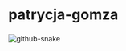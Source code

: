 ﻿# patrycja-gomza

 ###
<picture>
  <source media="(prefers-color-scheme: dark)" srcset="https://raw.githubusercontent.com/patrycja-gomza/patrycja-gomza/output/github-contribution-grid-snake-dark.svg![image](https://github.com/patrycja-gomza/patrycja-gomza/assets/133165073/f8005ac5-d546-4409-a703-f37c9f49e946)" />
  <source media="(prefers-color-scheme: light)" srcset="https://raw.githubusercontent.com/patrycja-gomza/patrycja-gomza/output/github-contribution-grid-snake.svg![image](https://github.com/patrycja-gomza/patrycja-gomza/assets/133165073/df3031f3-8838-4953-acb7-1421b0762beb)" alt="Snake animation)" />
  <img alt="github-snake" src="https://raw.githubusercontent.com/patrycja-gomza/patrycja-gomza/output/github-contribution-grid-snake.svg![image](https://github.com/patrycja-gomza/patrycja-gomza/assets/133165073/dc0f9e9b-eb96-4199-ad8a-c62fd4d46a91)" />
</picture>

###

